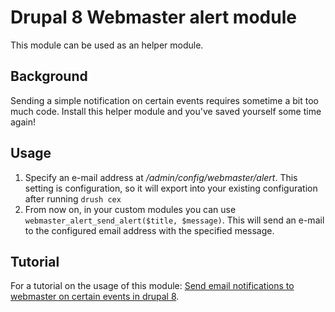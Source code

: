 # Drupal 8 Webmaster alert module
This module can be used as an helper module.

## Background 
Sending a simple notification on certain events requires sometime a bit too much code. Install this helper module and you've saved yourself some time again!
## Usage 
1. Specify an e-mail address at */admin/config/webmaster/alert*. This setting is configuration, so it will export into your existing configuration after running `drush cex`
2. From now on, in your custom modules you can use `webmaster_alert_send_alert($title, $message)`. This will send an e-mail to the configured email address with the specified message.
## Tutorial
For a tutorial on the usage of this module: [Send email notifications to webmaster on certain events in drupal 8](https://stefvanlooveren.me/blog/send-email-notifications-webmaster-certain-events-drupal-8).